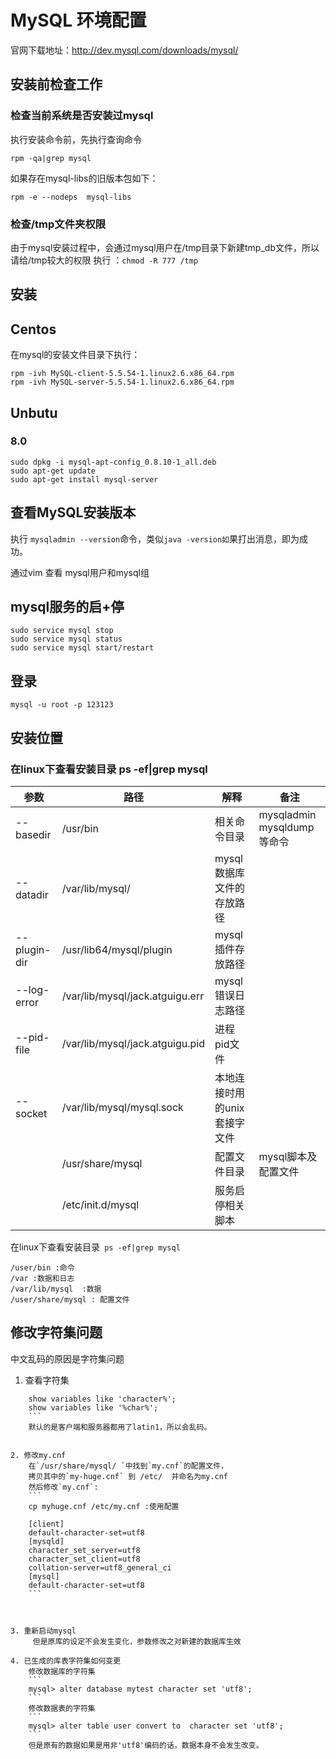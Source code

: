 # MySQL 环境配置
官网下载地址：http://dev.mysql.com/downloads/mysql/

## 安装前检查工作
### 检查当前系统是否安装过mysql
执行安装命令前，先执行查询命令
```
rpm -qa|grep mysql
```
如果存在mysql-libs的旧版本包如下：
```
rpm -e --nodeps  mysql-libs
``` 
 
### 检查/tmp文件夹权限

由于mysql安装过程中，会通过mysql用户在/tmp目录下新建tmp_db文件，所以请给/tmp较大的权限
执行 ：`chmod -R 777 /tmp`

## 安装

## Centos
在mysql的安装文件目录下执行：
```
rpm -ivh MySQL-client-5.5.54-1.linux2.6.x86_64.rpm
rpm -ivh MySQL-server-5.5.54-1.linux2.6.x86_64.rpm
```
## Unbutu

### 8.0
```
sudo dpkg -i mysql-apt-config_0.8.10-1_all.deb 
sudo apt-get update
sudo apt-get install mysql-server
```
## 查看MySQL安装版本
执行 `mysqladmin --version`命令，类似`java -version如`果打出消息，即为成功。

通过vim 查看 mysql用户和mysql组 

## mysql服务的启+停
```
sudo service mysql stop
sudo service mysql status
sudo service mysql start/restart
```

## 登录
```
mysql -u root -p 123123
```

## 安装位置
### 在linux下查看安装目录  ps -ef|grep mysql

 参数 | 路径 | 解释 |备注
--------|-----|-----|-------				
--basedir| 	/usr/bin| 	相关命令目录|	mysqladmin mysqldump等命令
--datadir|	/var/lib/mysql/| 	mysql数据库文件的存放路径	 
--plugin-dir|	/usr/lib64/mysql/plugin|	mysql插件存放路径	
--log-error|	/var/lib/mysql/jack.atguigu.err|mysql错误日志路径	
--pid-file|	/var/lib/mysql/jack.atguigu.pid|	进程pid文件	
--socket|	/var/lib/mysql/mysql.sock|本地连接时用的unix套接字文件	 
|	|/usr/share/mysql |	配置文件目录	|mysql脚本及配置文件
|	|/etc/init.d/mysql|	服务启停相关脚本|	
 
 
在linux下查看安装目录` ps -ef|grep mysql`
```
/user/bin :命令
/var :数据和日志
/var/lib/mysql  :数据
/user/share/mysql : 配置文件
```

## 修改字符集问题
 
中文乱码的原因是字符集问题
1. 查看字符集
```
	show variables like 'character%'; 
	show variables like '%char%';
	```
	默认的是客户端和服务器都用了latin1，所以会乱码。
	
 
2. 修改my.cnf
	在`/usr/share/mysql/ `中找到`my.cnf`的配置文件，
	拷贝其中的`my-huge.cnf` 到 /etc/  并命名为my.cnf 
	然后修改`my.cnf`:
	```
	cp myhuge.cnf /etc/my.cnf :使用配置
	
	[client]
	default-character-set=utf8
	[mysqld]
	character_set_server=utf8
	character_set_client=utf8
	collation-server=utf8_general_ci
	[mysql]
	default-character-set=utf8
	```
 


3. 重新启动mysql
	 但是原库的设定不会发生变化，参数修改之对新建的数据库生效
 
4. 已生成的库表字符集如何变更
	修改数据库的字符集
	```
	mysql> alter database mytest character set 'utf8';
	```
	修改数据表的字符集
	```
	mysql> alter table user convert to  character set 'utf8';
	```
	但是原有的数据如果是用非'utf8'编码的话，数据本身不会发生改变。
 
 
 
 
 
 

 
 
